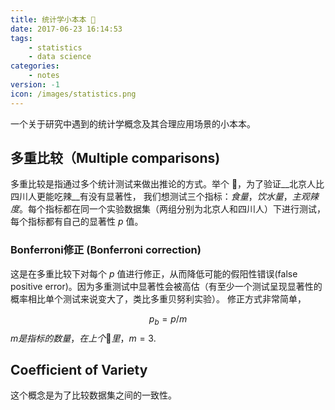 ```yaml
---
title: 统计学小本本 🎉
date: 2017-06-23 16:14:53
tags:
	- statistics
	- data science
categories:
	- notes
version: -1
icon: /images/statistics.png
---
```


一个关于研究中遇到的统计学概念及其合理应用场景的小本本。

## 多重比较（Multiple comparisons)

多重比较是指通过多个统计测试来做出推论的方式。举个 🌰，为了验证__北京人比四川人更能吃辣__有没有显著性，
我们想测试三个指标：*食量*，*饮水量*，*主观辣度*。每个指标都在同一个实验数据集（两组分别为北京人和四川人）下进行测试，每个指标都有自己的显著性 $p$ 值。

### Bonferroni修正 (Bonferroni correction)

这是在多重比较下对每个 $p$ 值进行修正，从而降低可能的假阳性错误(false positive error)。因为多重测试中显著性会被高估（有至少一个测试呈现显著性的概率相比单个测试来说变大了，类比多重贝努利实验）。
修正方式非常简单，

$$p_b = p / m$$
$m是指标的数量，在上个 🌰 里，$$m = 3$.

## Coefficient of Variety

这个概念是为了比较数据集之间的一致性。